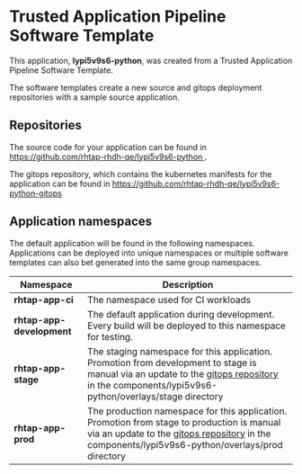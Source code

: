 # Trusted Application Pipeline Software Template

This application, **lypi5v9s6-python**, was created from a Trusted Application Pipeline Software Template.

The software templates create a new source and gitops deployment repositories with a sample source application. 

## Repositories

The source code for your application can be found in [https://github.com/rhtap-rhdh-qe/lypi5v9s6-python ](https://github.com/rhtap-rhdh-qe/lypi5v9s6-python ).
 
The gitops repository, which contains the kubernetes manifests for the application can be found in 
[https://github.com/rhtap-rhdh-qe/lypi5v9s6-python-gitops ](https://github.com/rhtap-rhdh-qe/lypi5v9s6-python-gitops ) 

## Application namespaces 

The default application will be found in the following namespaces. Applications can be deployed into unique namespaces or multiple software templates can also bet generated into the same group namespaces.  

|  Namespace   |  Description   |  
| -------- | -------- |
| **rhtap-app-ci** | The namespace used for CI workloads |
| **rhtap-app-development** | The default application during development. Every build will be deployed to this namespace for testing. |
| **rhtap-app-stage** | The staging namespace for this application. Promotion from development to stage is manual via an update to the [gitops repository](https://github.com/rhtap-rhdh-qe/lypi5v9s6-python-gitops ) in the components/lypi5v9s6-python/overlays/stage directory |
| **rhtap-app-prod** | The production namespace for this application. Promotion from stage to production is manual via an update to the [gitops repository](https://github.com/rhtap-rhdh-qe/lypi5v9s6-python-gitops ) in the components/lypi5v9s6-python/overlays/prod directory |